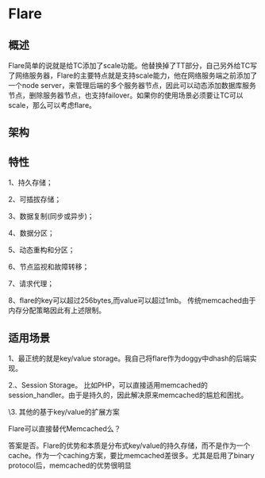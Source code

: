 # **Flare**
## **概述**
Flare简单的说就是给TC添加了scale功能。他替换掉了TT部分，自己另外给TC写了网络服务器，Flare的主要特点就是支持scale能力，他在网络服务端之前添加了一个node server，来管理后端的多个服务器节点，因此可以动态添加数据库服务节点，删除服务器节点，也支持failover。如果你的使用场景必须要让TC可以scale，那么可以考虑flare。
## **架构**
## **特性**
1、持久存储；

2、可插拔存储；

3、数据复制(同步或异步)；

4、数据分区；

5、动态重构和分区；

6、节点监视和故障转移；

7、请求代理；

8、flare的key可以超过256bytes,而value可以超过1mb。 传统memcached由于内存分配策略因此有上述限制。
## **适用场景**
1、最正统的就是key/value storage。我自己将flare作为doggy中dhash的后端实现。

2.、Session Storage。 比如PHP，可以直接适用memcached的session\_handler。由于是持久的，因此解决原来memcached的尴尬和困扰。

\3. 其他的基于key/value的扩展方案

Flare可以直接替代Memcached么？

答案是否。Flare的优势和本质是分布式key/value的持久存储，而不是作为一个cache。作为一个caching方案，要比memcached差很多。尤其是启用了binary protocol后，memcached的优势很明显